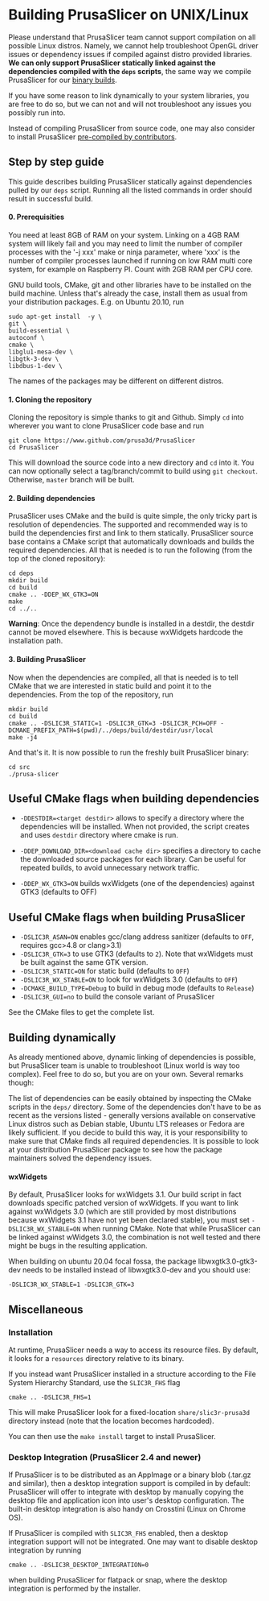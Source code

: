 
# Building PrusaSlicer on UNIX/Linux

Please understand that PrusaSlicer team cannot support compilation on all possible Linux distros. Namely, we cannot help troubleshoot OpenGL driver issues or dependency issues if compiled against distro provided libraries. **We can only support PrusaSlicer statically linked against the dependencies compiled with the `deps` scripts**, the same way we compile PrusaSlicer for our [binary builds](https://github.com/prusa3d/PrusaSlicer/releases).

If you have some reason to link dynamically to your system libraries, you are free to do so, but we can not and will not troubleshoot any issues you possibly run into.

Instead of compiling PrusaSlicer from source code, one may also consider to install PrusaSlicer [pre-compiled by contributors](https://github.com/prusa3d/PrusaSlicer/wiki/PrusaSlicer-on-Linux---binary-distributions).

## Step by step guide

This guide describes building PrusaSlicer statically against dependencies pulled by our `deps` script. Running all the listed commands in order should result in successful build.

#### 0. Prerequisities

You need at least 8GB of RAM on your system. Linking on a 4GB RAM system will likely fail and you may need to limit the number of compiler processes with the '-j xxx' make or ninja parameter, where 'xxx' is the number of compiler processes launched if running on low RAM multi core system, for example on Raspberry PI. Count with 2GB RAM per CPU core.

GNU build tools, CMake, git and other libraries have to be installed on the build machine.
Unless that's already the case, install them as usual from your distribution packages.
E.g. on Ubuntu 20.10, run
```shell
sudo apt-get install  -y \
git \
build-essential \
autoconf \
cmake \
libglu1-mesa-dev \
libgtk-3-dev \
libdbus-1-dev \

```
The names of the packages may be different on different distros.

#### 1. Cloning the repository


Cloning the repository is simple thanks to git and Github. Simply `cd` into wherever you want to clone PrusaSlicer code base and run
```
git clone https://www.github.com/prusa3d/PrusaSlicer
cd PrusaSlicer
```
This will download the source code into a new directory and `cd` into it. You can now optionally select a tag/branch/commit to build using `git checkout`. Otherwise, `master` branch will be built.


#### 2. Building dependencies

PrusaSlicer uses CMake and the build is quite simple, the only tricky part is resolution of dependencies. The supported and recommended way is to build the dependencies first and link to them statically. PrusaSlicer source base contains a CMake script that automatically downloads and builds the required dependencies. All that is needed is to run the following (from the top of the cloned repository):

    cd deps
    mkdir build
    cd build
    cmake .. -DDEP_WX_GTK3=ON
    make
    cd ../..


**Warning**: Once the dependency bundle is installed in a destdir, the destdir cannot be moved elsewhere. This is because wxWidgets hardcode the installation path.


#### 3. Building PrusaSlicer

Now when the dependencies are compiled, all that is needed is to tell CMake that we are interested in static build and point it to the dependencies. From the top of the repository, run

    mkdir build
    cd build
    cmake .. -DSLIC3R_STATIC=1 -DSLIC3R_GTK=3 -DSLIC3R_PCH=OFF -DCMAKE_PREFIX_PATH=$(pwd)/../deps/build/destdir/usr/local
    make -j4

And that's it. It is now possible to run the freshly built PrusaSlicer binary:

    cd src
    ./prusa-slicer




## Useful CMake flags when building dependencies

- `-DDESTDIR=<target destdir>` allows to specify a directory where the dependencies will be installed. When not provided, the script creates and uses `destdir` directory where cmake is run.

- `-DDEP_DOWNLOAD_DIR=<download cache dir>` specifies a directory to cache the downloaded source packages for each library. Can be useful for repeated builds, to avoid unnecessary network traffic.

- `-DDEP_WX_GTK3=ON` builds wxWidgets (one of the dependencies) against GTK3 (defaults to OFF)


## Useful CMake flags when building PrusaSlicer
- `-DSLIC3R_ASAN=ON` enables gcc/clang address sanitizer (defaults to `OFF`, requires gcc>4.8 or clang>3.1)
- `-DSLIC3R_GTK=3` to use GTK3 (defaults to `2`). Note that wxWidgets must be built against the same GTK version.
- `-DSLIC3R_STATIC=ON` for static build (defaults to `OFF`)
- `-DSLIC3R_WX_STABLE=ON` to look for wxWidgets 3.0 (defaults to `OFF`)
- `-DCMAKE_BUILD_TYPE=Debug` to build in debug mode (defaults to `Release`)
- `-DSLIC3R_GUI=no` to build the console variant of PrusaSlicer

See the CMake files to get the complete list.



## Building dynamically

As already mentioned above, dynamic linking of dependencies is possible, but PrusaSlicer team is unable to troubleshoot (Linux world is way too complex). Feel free to do so, but you are on your own. Several remarks though:

The list of dependencies can be easily obtained by inspecting the CMake scripts in the `deps/` directory. Some of the dependencies don't have to be as recent as the versions listed - generally versions available on conservative Linux distros such as Debian stable, Ubuntu LTS releases or Fedora are likely sufficient. If you decide to build this way, it is your responsibility to make sure that CMake finds all required dependencies. It is possible to look at your distribution PrusaSlicer package to see how the package maintainers solved the dependency issues.

#### wxWidgets
By default, PrusaSlicer looks for wxWidgets 3.1. Our build script in fact downloads specific patched version of wxWidgets. If you want to link against wxWidgets 3.0 (which are still provided by most distributions because wxWidgets 3.1 have not yet been declared stable), you must set `-DSLIC3R_WX_STABLE=ON` when running CMake. Note that while PrusaSlicer can be linked against wWidgets 3.0, the combination is not well tested and there might be bugs in the resulting application. 

When building on ubuntu 20.04 focal fossa, the package libwxgtk3.0-gtk3-dev needs to be installed instead of libwxgtk3.0-dev and you should use:
```
-DSLIC3R_WX_STABLE=1 -DSLIC3R_GTK=3
``` 

## Miscellaneous

### Installation

At runtime, PrusaSlicer needs a way to access its resource files. By default, it looks for a `resources` directory relative to its binary.

If you instead want PrusaSlicer installed in a structure according to the File System Hierarchy Standard, use the `SLIC3R_FHS` flag

    cmake .. -DSLIC3R_FHS=1

This will make PrusaSlicer look for a fixed-location `share/slic3r-prusa3d` directory instead (note that the location becomes hardcoded).

You can then use the `make install` target to install PrusaSlicer.

### Desktop Integration (PrusaSlicer 2.4 and newer)

If PrusaSlicer is to be distributed as an AppImage or a binary blob (.tar.gz and similar), then a desktop integration support is compiled in by default: PrusaSlicer will offer to integrate with desktop by manually copying the desktop file and application icon into user's desktop configuration. The built-in desktop integration is also handy on Crosstini (Linux on Chrome OS).

If PrusaSlicer is compiled with `SLIC3R_FHS` enabled, then a desktop integration support will not be integrated. One may want to disable desktop integration by running
    
    cmake .. -DSLIC3R_DESKTOP_INTEGRATION=0
    
when building PrusaSlicer for flatpack or snap, where the desktop integration is performed by the installer.
